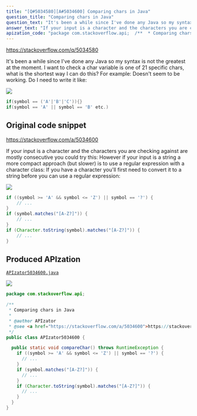 ```yaml
---
title: "[Q#5034580][A#5034600] Comparing chars in Java"
question_title: "Comparing chars in Java"
question_text: "It's been a while since I've done any Java so my syntax is not the greatest at the moment. I want to check a char variable is one of 21 specific chars, what is the shortest way I can do this? For example: Doesn't seem to be working. Do I need to write it like:"
answer_text: "If your input is a character and the characters you are checking against are mostly consecutive you could try this: However if your input is a string a more compact approach (but slower) is to use a regular expression with a character class: If you have a character you'll first need to convert it to a string before you can use a regular expression:"
apization_code: "package com.stackoverflow.api;  /**  * Comparing chars in Java  *  * @author APIzator  * @see <a href=\"https://stackoverflow.com/a/5034600\">https://stackoverflow.com/a/5034600</a>  */ public class APIzator5034600 {    public static void compareChar() throws RuntimeException {     if ((symbol >= 'A' && symbol <= 'Z') || symbol == '?') {       // ...     }     if (symbol.matches(\"[A-Z?]\")) {       // ...     }     if (Character.toString(symbol).matches(\"[A-Z?]\")) {       // ...     }   } }"
---
```


https://stackoverflow.com/q/5034580

It&#x27;s been a while since I&#x27;ve done any Java so my syntax is not the greatest at the moment.
I want to check a char variable is one of 21 specific chars, what is the shortest way I can do this?
For example:
Doesn&#x27;t seem to be working. Do I need to write it like:


<div class="code-logo"><img src="/stackoverflow.png" /></div>

```java
if(symbol == ('A'|'B'|'C')){}
if(symbol == 'A' || symbol == 'B' etc.)
```


## Original code snippet

https://stackoverflow.com/a/5034600

If your input is a character and the characters you are checking against are mostly consecutive you could try this:
However if your input is a string a more compact approach (but slower) is to use a regular expression with a character class:
If you have a character you&#x27;ll first need to convert it to a string before you can use a regular expression:

<div class="code-logo"><img src="/stackoverflow.png" /></div>

```java
if ((symbol >= 'A' && symbol <= 'Z') || symbol == '?') {
    // ...
}
if (symbol.matches("[A-Z?]")) {
    // ...
}
if (Character.toString(symbol).matches("[A-Z?]")) {
    // ...
}
```

## Produced APIzation

[`APIzator5034600.java`](https://github.com/pasqualesalza/apization-temp-data/raw/master/search/APIzator5034600.java)

<div class="code-logo"><img src="/apizator.png" /></div>

```java
package com.stackoverflow.api;

/**
 * Comparing chars in Java
 *
 * @author APIzator
 * @see <a href="https://stackoverflow.com/a/5034600">https://stackoverflow.com/a/5034600</a>
 */
public class APIzator5034600 {

  public static void compareChar() throws RuntimeException {
    if ((symbol >= 'A' && symbol <= 'Z') || symbol == '?') {
      // ...
    }
    if (symbol.matches("[A-Z?]")) {
      // ...
    }
    if (Character.toString(symbol).matches("[A-Z?]")) {
      // ...
    }
  }
}

```